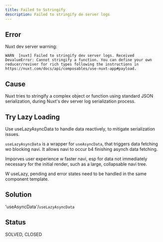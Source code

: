 ```yaml
---
title: Failed to Sstringify
description: Failed to stringify de server logs
---
```


## Error

 Nuxt dev server warning:
 
 ```log
 WARN  [nuxt] Failed to stringify dev server logs. Received DevalueError: Cannot stringify a function. You can define your own reducer/reviver for rich types following the instructions in https://nuxt.com/docs/api/composables/use-nuxt-app#payload.
 ```

 ## Cause

 Nuxt tries to stringify a complex object or function using standard JSON serialization, during Nuxt's dev server log serialization process.  

 ## Try Lazy Loading

Use useLazyAsyncData to handle data reactively, to mitigate serialization issues. 

`useLazyAsyncData` is a wrapper for `useAsyncData`, that triggers data fetching wo blocking navi.  It allows navi to occur b4 finishing asynch data fetching.

Imporves user experience w faster navi, esp for data not immediately necessary for the initial render, such as a large, collapsable navi tree.

W useLazy, pending and error states need to be handled in the same component template. 

## Solution

'useAsyncData'/`useLazyAsyncData`

## Status

SOLVED, CLOSED
